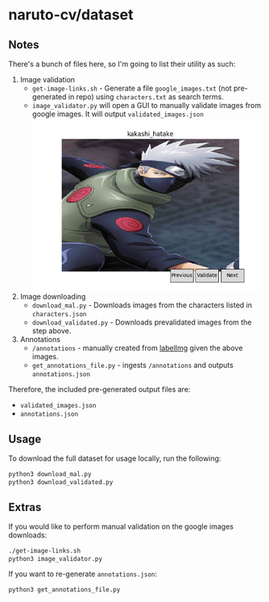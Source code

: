 # naruto-cv/dataset

## Notes
There's a bunch of files here, so I'm going to list their utility as such:
1. Image validation
    - `get-image-links.sh` - Generate a file `google_images.txt` (not pre-generated in repo) using `characters.txt` as search terms.
    - `image_validator.py` will open a GUI to manually validate images from google images.  It will output `validated_images.json` ![](../readme-images/image_validator.png)
2. Image downloading
    - `download_mal.py` - Downloads images from the characters listed in `characters.json`
    - `download_validated.py` - Downloads prevalidated images from the step above.
3. Annotations
    - `/annotations` - manually created from [labelImg](https://github.com/tzutalin/labelImg) given the above images.
    - `get_annotations_file.py` - ingests `/annotations` and outputs `annotations.json`

Therefore, the included pre-generated output files are:
 - `validated_images.json`
 - `annotations.json`

## Usage
To download the full dataset for usage locally, run the following:
```
python3 download_mal.py
python3 download_validated.py
```

## Extras
If you would like to perform manual validation on the google images downloads:
```
./get-image-links.sh
python3 image_validator.py
```
If you want to re-generate `annotations.json`:
```
python3 get_annotations_file.py
```
